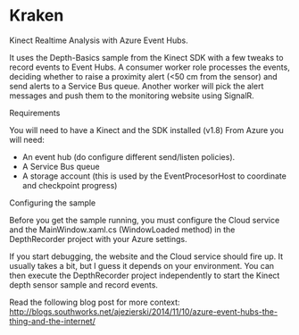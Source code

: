 Kraken
======

Kinect Realtime Analysis with Azure Event Hubs.

It uses the Depth-Basics sample from the Kinect SDK with a few tweaks to record events to Event Hubs.
A consumer worker role processes the events, deciding whether to raise a proximity alert (<50 cm from the sensor) and send alerts to a Service Bus queue. Another worker will pick the alert messages and push them to the monitoring website using SignalR.

Requirements

You will need to have a Kinect and the SDK installed (v1.8)
From Azure you will need:
  - An event hub (do configure different send/listen policies).
  - A Service Bus queue
  - A storage account (this is used by the EventProcesorHost to coordinate and checkpoint progress)
  
Configuring the sample

Before you get the sample running, you must configure the Cloud service and the MainWindow.xaml.cs (WindowLoaded method) in the DepthRecorder project with your Azure settings.

If you start debugging, the website and the Cloud service should fire up. It usually takes a bit, but I guess it depends on your environment. You can then execute the DepthRecorder project independently to start the Kinect depth sensor sample and record events.

Read the following blog post for more context:
http://blogs.southworks.net/ajezierski/2014/11/10/azure-event-hubs-the-thing-and-the-internet/


